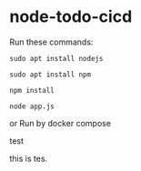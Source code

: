 # node-todo-cicd

Run these commands:


`sudo apt install nodejs`


`sudo apt install npm`


`npm install`

`node app.js`

or Run by docker compose

test

this is tes.
